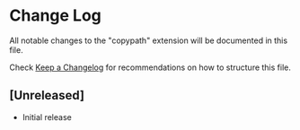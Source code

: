 # Change Log

All notable changes to the "copypath" extension will be documented in this file.

Check [Keep a Changelog](http://keepachangelog.com/) for recommendations on how to structure this file.

## [Unreleased]

- Initial release